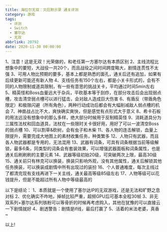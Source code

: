 ```yaml
---
title: 海拉尔无双：灾厄默示录 通关评测
category: 游戏
tags:
  - 评测
  - Switch
  - 塞尔达
  - 无双
abbrlink: 20792
date: 2020-11-30 00:00:00
---
```


1、注意！这是无双！光荣做的，和老任第一方塞尔达有本质区别
2、主线流程比想象中的要短，大战役一共20个，而且战役之间时间跨度略大，剧情连贯性不太强
3、可用人物比预期的要多，基本上都是熟悉的面孔，通关后还有追加，如果有后续更新可能还有新人物
4、支线任务有150个左右，都是小关卡形式的，会有不同的人物限制或道具限制，有一些有意思的挑战关卡，平均通过时间5min左右
5、精英怪和Boss血量远大于杂兵，平砍基本等于刮痧，在部分攻击后会出现弱点槽，攻击清空弱点槽可以进行猛击，会对敌人造成巨大伤害
6、有盾反（带盾角色限定）和极限闪避（所有角色），两种行动成功后都会有大幅削减敌人弱点槽的机会
7、神兽战占比不大，爽快确实爽快，但是感觉有点形式大于意义
8、希卡石板的用法远没有想象中的那么多样，绝大部分时候用于反制精英怪
9、消耗道具分为三属性法杖和回血道具，法杖在一些限时关卡很好用，用好了可以一波清空Boss的弱点槽
10、可以割草&砍树，会有虫子和木柴
11、各人物的连击解锁，血量上限提升，需要完成大地图上的素材收集任务，种类繁多
12、人物只有武器，而且各人物武器都是专用的，无法混用
13、武器有词条，可具有词条根据当前等级解锁，最多6条，同类型的词条会有套装效果，可以增强武器面板和词条属性，也是通关后刷刷刷的主要元素
14、武器等级初始20级，可突破两次上限，最高30级
15、通关前只有林克可以换装，换装只影响外观，没有其他属性，通关后解锁其他任务换装，可以换装成剧情中所有出现过的装扮
16、个人普通难度，每次主线过了都清完现有支线再进下一关主线，通关最高等级85级左右
17、人物等级可以花钱提升，但是不能超过所有人物中等级最高的

以下是结论：
1、本质就是一个使用了塞尔达IP的无双游戏，还是无法和旷野之息对标
2、优化确实不咋地，掉帧比较严重，超频GPU后可基本全程30帧
3、非无双系列+塞尔达系列铁粉可以等骨折的时候再考虑购入，其他在犹豫的可以直接云一下剧情就好
4、剧透警告：剧情是if线，最后打赢了
5、活着的米法老婆，真香~

以上!
